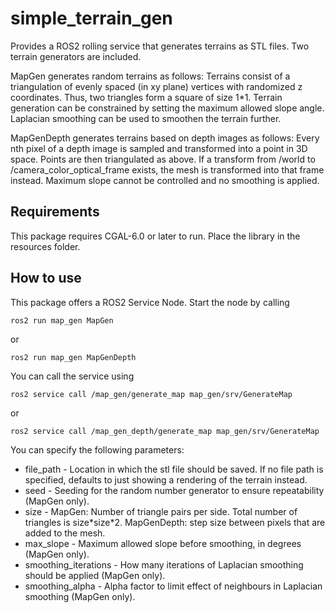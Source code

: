 # simple_terrain_gen

Provides a ROS2 rolling service that generates terrains as STL files. Two terrain generators are included.

MapGen generates random terrains as follows:
Terrains consist of a triangulation of evenly spaced (in xy plane) vertices with randomized z coordinates. 
Thus, two triangles form a square of size 1\*1.
Terrain generation can be constrained by setting the maximum allowed slope angle.
Laplacian smoothing can be used to smoothen the terrain further.

MapGenDepth generates terrains based on depth images as follows:
Every nth pixel of a depth image is sampled and transformed into a point in 3D space.
Points are then triangulated as above.
If a transform from /world to /camera_color_optical_frame exists, the mesh is transformed into that frame instead.
Maximum slope cannot be controlled and no smoothing is applied.


## Requirements

This package requires CGAL-6.0 or later to run. Place the library in the resources folder.

## How to use

This package offers a ROS2 Service Node. Start the node by calling

```ros2 run map_gen MapGen```

or

```ros2 run map_gen MapGenDepth```

You can call the service using

```ros2 service call /map_gen/generate_map map_gen/srv/GenerateMap```

or

```ros2 service call /map_gen_depth/generate_map map_gen/srv/GenerateMap```

You can specify the following parameters:

* file_path - Location in which the stl file should be saved. If no file path is specified, defaults to just showing a rendering of the terrain instead.
* seed - Seeding for the random number generator to ensure repeatability (MapGen only).
* size - MapGen: Number of triangle pairs per side. Total number of triangles is size\*size\*2. MapGenDepth: step size between pixels that are added to the mesh.
* max_slope - Maximum allowed slope before smoothing, in degrees (MapGen only).
* smoothing_iterations - How many iterations of Laplacian smoothing should be applied (MapGen only).
* smoothing_alpha - Alpha factor to limit effect of neighbours in Laplacian smoothing (MapGen only).
